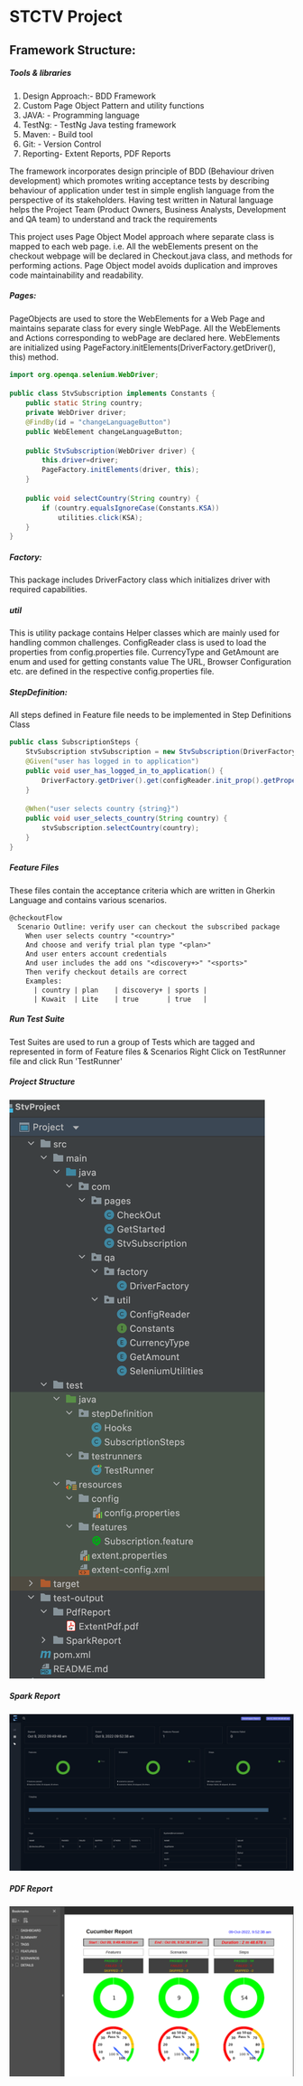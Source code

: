 # STCTV Project
## Framework Structure:
##### Tools & libraries
1. Design Approach:- BDD Framework
2. Custom Page Object Pattern and utility functions
3. JAVA: - Programming language
4. TestNg: - TestNg Java testing framework
5. Maven: - Build tool
6. Git: - Version Control
7. Reporting- Extent Reports, PDF Reports

The framework incorporates design principle of BDD (Behaviour driven development) which promotes writing acceptance tests by describing behaviour of application under test in simple english language from the perspective of its stakeholders. Having test written in Natural language helps the Project Team (Product Owners, Business Analysts, Development and QA team) to understand and track the requirements

This project uses Page Object Model approach where separate class is mapped to each web page. i.e. All the webElements present on the checkout webpage will be declared in Checkout.java class, and methods for performing actions. Page Object model avoids duplication and improves code maintainability and readability.

##### Pages:
PageObjects are used to store the WebElements for a Web Page and maintains separate class for every single WebPage. All the WebElements and Actions corresponding to webPage are declared here. WebElements are initialized using PageFactory.initElements(DriverFactory.getDriver(), this) method.

```java
import org.openqa.selenium.WebDriver;

public class StvSubscription implements Constants {
    public static String country;
    private WebDriver driver;
    @FindBy(id = "changeLanguageButton")
    public WebElement changeLanguageButton;

    public StvSubscription(WebDriver driver) {
        this.driver=driver;
        PageFactory.initElements(driver, this);
    }

    public void selectCountry(String country) {
        if (country.equalsIgnoreCase(Constants.KSA))
            utilities.click(KSA);
    }
}
```

##### Factory:
This package includes DriverFactory class which initializes driver with required capabilities. 

##### util
This is utility package contains Helper classes which are mainly used for handling common challenges. ConfigReader class is used to load the properties from config.properties file. CurrencyType and GetAmount are enum and used for getting constants value
The URL, Browser Configuration etc. are defined in the respective config.properties file. 

##### StepDefinition:
All steps defined in Feature file needs to be implemented in Step Definitions Class
```java
public class SubscriptionSteps {
    StvSubscription stvSubscription = new StvSubscription(DriverFactory.getDriver());
    @Given("user has logged in to application")
    public void user_has_logged_in_to_application() {
        DriverFactory.getDriver().get(configReader.init_prop().getProperty("url"));
    }

    @When("user selects country {string}")
    public void user_selects_country(String country) {
        stvSubscription.selectCountry(country);
    }
}
```

##### Feature Files
These files contain the acceptance criteria which are written in Gherkin Language and contains various scenarios.
```gherkin
@checkoutFlow
  Scenario Outline: verify user can checkout the subscribed package
    When user selects country "<country>"
    And choose and verify trial plan type "<plan>"
    And user enters account credentials
    And user includes the add ons "<discovery+>" "<sports>"
    Then verify checkout details are correct
    Examples:
      | country | plan    | discovery+ | sports |
      | Kuwait  | Lite    | true       | true   |
```

##### Run Test Suite
Test Suites are used to run a group of Tests which are tagged and represented in form of Feature files & Scenarios
Right Click on TestRunner file and click Run 'TestRunner'
##### Project Structure
![Alt text](test-output/projectStructure.png "Project Structure")

##### Spark Report
![Alt text](test-output/sparkReport.png "Spark Report")

##### PDF Report
![Alt text](test-output/PDFReport.png "PDF Report")

